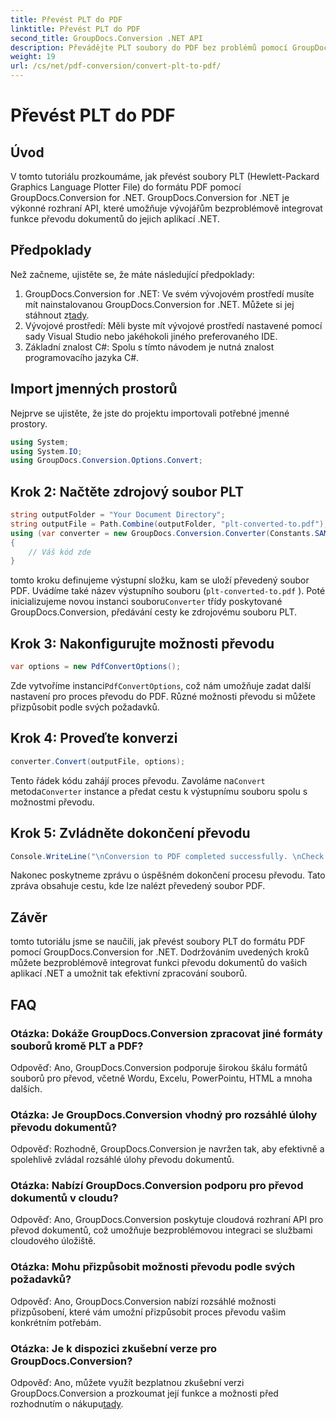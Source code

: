```yaml
---
title: Převést PLT do PDF
linktitle: Převést PLT do PDF
second_title: GroupDocs.Conversion .NET API
description: Převádějte PLT soubory do PDF bez problémů pomocí GroupDocs.Conversion for .NET. Bez námahy integrujte funkci převodu dokumentů do svých aplikací .NET.
weight: 19
url: /cs/net/pdf-conversion/convert-plt-to-pdf/
---
```


# Převést PLT do PDF

## Úvod
V tomto tutoriálu prozkoumáme, jak převést soubory PLT (Hewlett-Packard Graphics Language Plotter File) do formátu PDF pomocí GroupDocs.Conversion for .NET. GroupDocs.Conversion for .NET je výkonné rozhraní API, které umožňuje vývojářům bezproblémově integrovat funkce převodu dokumentů do jejich aplikací .NET.
## Předpoklady
Než začneme, ujistěte se, že máte následující předpoklady:
1.  GroupDocs.Conversion for .NET: Ve svém vývojovém prostředí musíte mít nainstalovanou GroupDocs.Conversion for .NET. Můžete si jej stáhnout z[tady](https://releases.groupdocs.com/conversion/net/).
2. Vývojové prostředí: Měli byste mít vývojové prostředí nastavené pomocí sady Visual Studio nebo jakéhokoli jiného preferovaného IDE.
3. Základní znalost C#: Spolu s tímto návodem je nutná znalost programovacího jazyka C#.

## Import jmenných prostorů
Nejprve se ujistěte, že jste do projektu importovali potřebné jmenné prostory.

```csharp
using System;
using System.IO;
using GroupDocs.Conversion.Options.Convert;
```

## Krok 2: Načtěte zdrojový soubor PLT
```csharp
string outputFolder = "Your Document Directory";
string outputFile = Path.Combine(outputFolder, "plt-converted-to.pdf");
using (var converter = new GroupDocs.Conversion.Converter(Constants.SAMPLE_PLT))
{
    // Váš kód zde
}
```
tomto kroku definujeme výstupní složku, kam se uloží převedený soubor PDF. Uvádíme také název výstupního souboru (`plt-converted-to.pdf` ). Poté inicializujeme novou instanci souboru`Converter` třídy poskytované GroupDocs.Conversion, předávání cesty ke zdrojovému souboru PLT.
## Krok 3: Nakonfigurujte možnosti převodu
```csharp
var options = new PdfConvertOptions();
```
 Zde vytvoříme instanci`PdfConvertOptions`, což nám umožňuje zadat další nastavení pro proces převodu do PDF. Různé možnosti převodu si můžete přizpůsobit podle svých požadavků.
## Krok 4: Proveďte konverzi
```csharp
converter.Convert(outputFile, options);
```
 Tento řádek kódu zahájí proces převodu. Zavoláme na`Convert` metoda`Converter` instance a předat cestu k výstupnímu souboru spolu s možnostmi převodu.
## Krok 5: Zvládněte dokončení převodu
```csharp
Console.WriteLine("\nConversion to PDF completed successfully. \nCheck output in {0}", outputFolder);
```
Nakonec poskytneme zprávu o úspěšném dokončení procesu převodu. Tato zpráva obsahuje cestu, kde lze nalézt převedený soubor PDF.

## Závěr
tomto tutoriálu jsme se naučili, jak převést soubory PLT do formátu PDF pomocí GroupDocs.Conversion for .NET. Dodržováním uvedených kroků můžete bezproblémově integrovat funkci převodu dokumentů do vašich aplikací .NET a umožnit tak efektivní zpracování souborů.
## FAQ

### Otázka: Dokáže GroupDocs.Conversion zpracovat jiné formáty souborů kromě PLT a PDF?

Odpověď: Ano, GroupDocs.Conversion podporuje širokou škálu formátů souborů pro převod, včetně Wordu, Excelu, PowerPointu, HTML a mnoha dalších.

### Otázka: Je GroupDocs.Conversion vhodný pro rozsáhlé úlohy převodu dokumentů?

Odpověď: Rozhodně, GroupDocs.Conversion je navržen tak, aby efektivně a spolehlivě zvládal rozsáhlé úlohy převodu dokumentů.

### Otázka: Nabízí GroupDocs.Conversion podporu pro převod dokumentů v cloudu?

Odpověď: Ano, GroupDocs.Conversion poskytuje cloudová rozhraní API pro převod dokumentů, což umožňuje bezproblémovou integraci se službami cloudového úložiště.

### Otázka: Mohu přizpůsobit možnosti převodu podle svých požadavků?

Odpověď: Ano, GroupDocs.Conversion nabízí rozsáhlé možnosti přizpůsobení, které vám umožní přizpůsobit proces převodu vašim konkrétním potřebám.

### Otázka: Je k dispozici zkušební verze pro GroupDocs.Conversion?

 Odpověď: Ano, můžete využít bezplatnou zkušební verzi GroupDocs.Conversion a prozkoumat její funkce a možnosti před rozhodnutím o nákupu[tady](https://releases.groupdocs.com/).